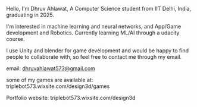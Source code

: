 
Hello, 
I'm Dhruv Ahlawat, A Computer Science student from IIT Delhi, India, graduating in 2025.

I'm interested in machine learning and neural networks, and App/Game development and Robotics.
Currently learning ML/AI through a udacity course.

I use Unity and blender for game development and would be happy to find people to collaborate with, so 
feel free to contact me through my email.

email: dhruvahlawat573@gmail.com

some of my games are available at: triplebot573.wixsite.com/design3d/games

Portfolio website: triplebot573.wixsite.com/design3d
